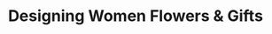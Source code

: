 ---
title: "Designing Women Flowers & Gifts"
url: /winnfield/designing-women-flowers-and-gifts/
shop: florist
---
